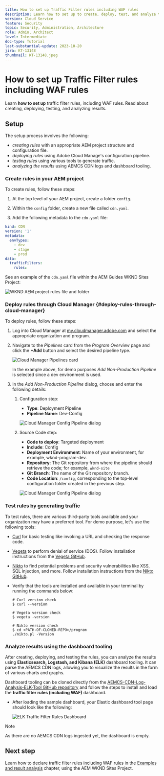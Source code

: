 ```yaml
---
title: How to set up Traffic Filter rules including WAF rules
description: Learn how to set up to create, deploy, test, and analyze the results of Traffic Filter rules including WAF rules.
version: Cloud Service
feature: Security
topic: Security, Administration, Architecture
role: Admin, Architect
level: Intermediate
doc-type: Tutorial
last-substantial-update: 2023-10-20
jira: KT-13148
thumbnail: KT-13148.jpeg
---
```


# How to set up Traffic Filter rules including WAF rules

Learn **how to set up** traffic filter rules, including WAF rules. Read about creating, deploying, testing, and analyzing results.

## Setup

The setup process involves the following:

- _creating rules_ with an appropriate AEM project structure and configuration file.
- _deploying rules_ using Adobe Cloud Manage's configuration pipeline.
- _testing rules_ using various tools to generate traffic.
- _analyzing the results_ using AEMCS CDN logs and dashboard tooling.

### Create rules in your AEM project

To create rules, follow these steps:

1. At the top level of your AEM project, create a folder `config`.

1. Within the `config` folder, create a new file called `cdn.yaml`.

1. Add the following metadata to the `cdn.yaml` file:

```yaml
kind: CDN
version: '1'
metadata:
  envTypes:
    - dev
    - stage
    - prod
data:
  trafficFilters:
    rules:
```

See an example of the `cdn.yaml` file within the AEM Guides WKND Sites Project:

![WKND AEM project rules file and folder](./assets/wknd-rules-file-and-folder.png)

### Deploy rules through Cloud Manager {#deploy-rules-through-cloud-manager}

To deploy rules, follow these steps:

1. Log into Cloud Manager at [my.cloudmanager.adobe.com](https://my.cloudmanager.adobe.com/) and select the appropriate organization and program.

1. Navigate to the _Pipelines_ card from the _Program Overview_ page and click the **+Add** button and select the desired pipeline type.

    ![Cloud Manager Pipelines card](./assets/cloud-manager-pipelines-card.png)

    In the example above, for demo purposes _Add Non-Production Pipeline_ is selected since a dev environment is used.

1. In the _Add Non-Production Pipeline_ dialog, choose and enter the following details:

    1. Configuration step:

        - **Type**: Deployment Pipeline
        - **Pipeline Name**: Dev-Config

        ![Cloud Manager Config Pipeline dialog](./assets/cloud-manager-config-pipeline-step1-dialog.png)

    2. Source Code step:

        - **Code to deploy**: Targeted deployment
        - **Include**: Config
        - **Deployment Environment**: Name of your environment, for example, wknd-program-dev.
        - **Repository**: The Git repository from where the pipeline should retrieve the code; for example, `wknd-site`
        - **Git Branch**: The name of the Git repository branch.
        - **Code Location**: `/config`, corresponding to the top-level configuration folder created in the previous step.

        ![Cloud Manager Config Pipeline dialog](./assets/cloud-manager-config-pipeline-step2-dialog.png)

### Test rules by generating traffic

To test rules, there are various third-party tools available and your organization may have a preferred tool. For demo purpose, let's use the following tools:

- [Curl](https://curl.se/) for basic testing like invoking a URL and checking the response code.

- [Vegeta](https://github.com/tsenart/vegeta) to perform denial of service (DOS). Follow installation instructions from the [Vegeta GitHub](https://github.com/tsenart/vegeta#install).

- [Nikto](https://github.com/sullo/nikto/wiki) to find potential problems and security vulnerabilities like XSS, SQL injection, and more. Follow installation instructions from the [Nikto GitHub](https://github.com/sullo/nikto).

- Verify that the tools are installed and available in your terminal by running the commands below:

    ```shell
    # Curl version check
    $ curl --version

    # Vegeta version check
    $ vegeta -version

    # Nikto version check
    $ cd <PATH-OF-CLONED-REPO>/program
    ./nikto.pl -Version
    ```

### Analyze results using the dashboard tooling

After creating, deploying, and testing the rules, you can analyze the results using **Elasticsearch, Logstash, and Kibana (ELK)** dashboard tooling. It can parse the AEMCS CDN logs, allowing you to visualize the results in the form of various charts and graphs.

Dashboard tooling can be cloned directly from the [AEMCS-CDN-Log-Analysis-ELK-Tool GitHub repository](https://github.com/adobe/AEMCS-CDN-Log-Analysis-ELK-Tool) and follow the steps to install and load the **traffic filter rules (including WAF)** dashboard.

- After loading the sample dashboard, your Elastic dashboard tool page should look like the following:

    ![ELK Traffic Filter Rules Dashboard](./assets/elk-dashboard.png)

>[!NOTE]
>
>    As there are no AEMCS CDN logs ingested yet, the dashboard is empty.


## Next step

Learn how to declare traffic filter rules including WAF rules in the [Examples and result analysis](./examples-and-analysis.md) chapter, using the AEM WKND Sites Project.
